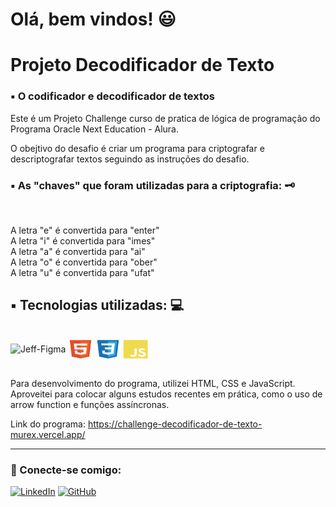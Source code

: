 # Olá, bem vindos! 😃 

<h1> Projeto Decodificador de Texto </h1>

<h3>▪️ O codificador e decodificador de textos</h3>

Este é um Projeto Challenge curso de pratica de lógica de programação do Programa Oracle Next Education - Alura. 

O obejtivo do desafio é criar um programa para criptografar e descriptografar textos seguindo as instruções do desafio.

<h3>▪️ As "chaves" que foram utilizadas para a criptografia: 🗝️</h3> <br>

A letra "e" é convertida para "enter"<br>
A letra "i" é convertida para "imes"<br>
A letra "a" é convertida para "ai"<br>
A letra "o" é convertida para "ober"<br>
A letra "u" é convertida para "ufat"<br>


<h2>▪️ Tecnologias utilizadas: 💻</h2>

<div><br>
  <img align="center" alt="Jeff-Figma" height="30" width="40" src="https://devicons.railway.app/i/figma.svg">
  <img align="center" alt="Jeff-HTML" height="30" width="40" src="https://raw.githubusercontent.com/devicons/devicon/master/icons/html5/html5-original.svg">
  <img align="center" alt="Jeff-CSS" height="30" width="40" src="https://raw.githubusercontent.com/devicons/devicon/master/icons/css3/css3-original.svg"> 
  <img align="center" alt="Jeff-Js" height="30" width="40" src="https://raw.githubusercontent.com/devicons/devicon/master/icons/javascript/javascript-plain.svg">
</div>
<br>

Para desenvolvimento do programa, utilizei HTML, CSS e JavaScript. Aproveitei para colocar alguns estudos recentes em prática, como o uso de arrow function e funções assíncronas. <br>


Link do programa: https://challenge-decodificador-de-texto-murex.vercel.app/

<hr>


<h3>&#128241; Conecte-se comigo:</h3> 

[![LinkedIn](https://img.shields.io/badge/LinkedIn-0077B5?style=for-the-badge&logo=linkedin&logoColor=white)](https://www.linkedin.com/in/jefferson-souza-silva-75a067b9/)
[![GitHub](https://img.shields.io/badge/GitHub-100000?style=for-the-badge&logo=github&logoColor=white)](https://github.com/jeffersonsouzasilva)


